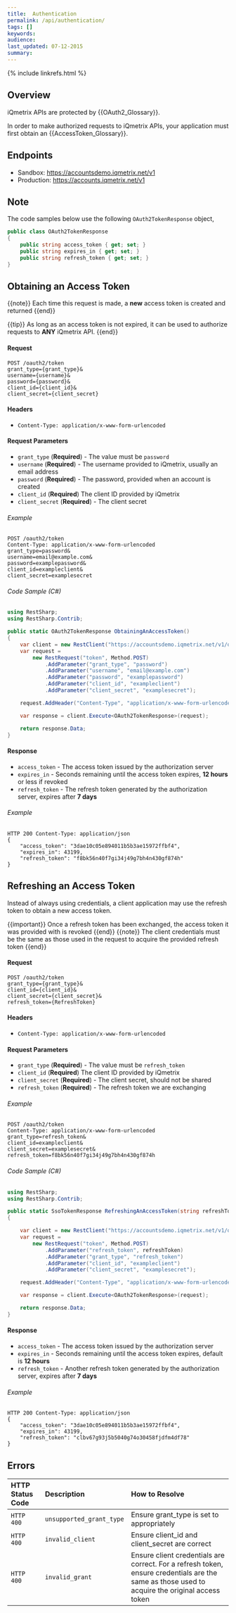 ```yaml
---
title:  Authentication
permalink: /api/authentication/
tags: []
keywords: 
audience: 
last_updated: 07-12-2015
summary: 
---
```


{% include linkrefs.html %}

## Overview 

iQmetrix APIs are protected by {{OAuth2_Glossary}}.

In order to make authorized requests to iQmetrix APIs, your application must first obtain an {{AccessToken_Glossary}}.

## Endpoints

* Sandbox: https://accountsdemo.iqmetrix.net/v1
* Production: https://accounts.iqmetrix.net/v1

## Note

The code samples below use the following `OAuth2TokenResponse` object,

```csharp
public class OAuth2TokenResponse
{
    public string access_token { get; set; }
    public string expires_in { get; set; }
    public string refresh_token { get; set; }
}
```

## Obtaining an Access Token

{{note}}
Each time this request is made, a <b>new</b> access token is created and returned
{{end}}

{{tip}}
As long as an access token is not expired, it can be used to authorize requests to <b>ANY</b> iQmetrix API. 
{{end}}

#### Request

    POST /oauth2/token
    grant_type={grant_type}&
    username={username}&
    password={password}&
    client_id={client_id}&
    client_secret={client_secret}

#### Headers

* `Content-Type: application/x-www-form-urlencoded`

#### Request Parameters

*  `grant_type` (**Required**) - The value must be `password`
*  `username` (**Required**) - The username provided to iQmetrix, usually an email address
*  `password` (**Required**) - The password, provided when an account is created
*  `client_id` (**Required**) The client ID provided by iQmetrix
*  `client_secret` (**Required**) - The client secret

###### Example

    POST /oauth2/token
    Content-Type: application/x-www-form-urlencoded
    grant_type=password&
    username=email@example.com&
    password=examplepassword&
    client_id=exampleclient&
    client_secret=examplesecret

###### Code Sample (C#)

```c#
using RestSharp;
using RestSharp.Contrib;

public static OAuth2TokenResponse ObtainingAnAccessToken()
{
    var client = new RestClient("https://accountsdemo.iqmetrix.net/v1/oauth2");
    var request =
        new RestRequest("token", Method.POST)
            .AddParameter("grant_type", "password")
            .AddParameter("username", "email@example.com")
            .AddParameter("password", "examplepassword")
            .AddParameter("client_id", "exampleclient")
            .AddParameter("client_secret", "examplesecret");

    request.AddHeader("Content-Type", "application/x-www-form-urlencoded");

    var response = client.Execute<OAuth2TokenResponse>(request);

    return response.Data;
}
```

#### Response

* `access_token` - The access token issued by the authorization server
* `expires_in` - Seconds remaining until the access token expires, **12 hours** or less if revoked
* `refresh_token` - The refresh token generated by the authorization server, expires after **7 days**

###### Example

    HTTP 200 Content-Type: application/json
    {
        "access_token": "3dae10c05e894011b5b3ae15972ffbf4",
        "expires_in": 43199,
        "refresh_token": "f8bk56n40f7gi34j49g7bh4n430gf874h" 
    }

## Refreshing an Access Token 

Instead of always using credentials, a client application may use the refresh token to obtain a new access token.

{{important}}
Once a refresh token has been exchanged, the access token it was provided with is revoked
{{end}}
{{note}}
The client credentials must be the same as those used in the request to acquire the provided refresh token
{{end}}

#### Request

    POST /oauth2/token
    grant_type={grant_type}&
    client_id={client_id}&
    client_secret={client_secret}&
    refresh_token={RefreshToken}

#### Headers

* `Content-Type: application/x-www-form-urlencoded`

#### Request Parameters

* `grant_type` (**Required**) - The value must be `refresh_token`
* `client_id` (**Required**) The client ID provided by iQmetrix
* `client_secret` (**Required**) - The client secret, should not be shared
* `refresh_token` (**Required**) - The refresh token we are exchanging 

###### Example

    POST /oauth2/token 
    Content-Type: application/x-www-form-urlencoded
    grant_type=refresh_token& 
    client_id=exampleclient& 
    client_secret=examplesecret& 
    refresh_token=f8bk56n40f7gi34j49g7bh4n430gf874h

###### Code Sample (C#)

```c#
using RestSharp;
using RestSharp.Contrib;

public static SsoTokenResponse RefreshingAnAccessToken(string refreshToken)
{

    var client = new RestClient("https://accountsdemo.iqmetrix.net/v1/oauth2");
    var request =
        new RestRequest("token", Method.POST)
            .AddParameter("refresh_token", refreshToken)
            .AddParameter("grant_type", "refresh_token")
            .AddParameter("client_id", "exampleclient")
            .AddParameter("client_secret", "examplesecret");

    request.AddHeader("Content-Type", "application/x-www-form-urlencoded");

    var response = client.Execute<OAuth2TokenResponse>(request);

    return response.Data;
}
```

#### Response

* `access_token` - The access token issued by the authorization server
* `expires_in` - Seconds remaining until the access token expires, default is **12 hours**
* `refresh_token` - Another refresh token generated by the authorization server, expires after **7 days**

###### Example

    HTTP 200 Content-Type: application/json 
    { 
        "access_token": "3dae10c05e894011b5b3ae15972ffbf4", 
        "expires_in": 43199, 
        "refresh_token": "clbv67g93j5b5040g74o30458fjdfm4df78" 
    }

## Errors

| HTTP Status Code | Description | How to Resolve |
|:-----------------|:------------|:---------------|
| `HTTP 400` | `unsupported_grant_type` | Ensure grant_type is set to appropriately |
| `HTTP 400` | `invalid_client` | Ensure client_id and client_secret are correct |
| `HTTP 400` | `invalid_grant` | Ensure client credentials are correct. For a refresh token, ensure credentials are the same as those used to acquire the original access token  |
